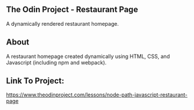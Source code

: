 ## The Odin Project - Restaurant Page
A dynamically rendered restaurant homepage.

## About
A restaurant homepage created dynamically using HTML, CSS, and Javascript (including npm and webpack).

## Link To Project:
https://www.theodinproject.com/lessons/node-path-javascript-restaurant-page
